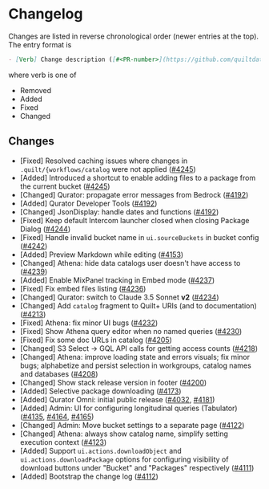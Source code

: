 <!-- markdownlint-disable line-length -->
# Changelog

Changes are listed in reverse chronological order (newer entries at the top).
The entry format is

```markdown
- [Verb] Change description ([#<PR-number>](https://github.com/quiltdata/quilt/pull/<PR-number>))
```

where verb is one of

- Removed
- Added
- Fixed
- Changed

## Changes

- [Fixed] Resolved caching issues where changes in `.quilt/{workflows/catalog` were not applied ([#4245](https://github.com/quiltdata/quilt/pull/4245))
- [Added] Introduced a shortcut to enable adding files to a package from the current bucket ([#4245](https://github.com/quiltdata/quilt/pull/4245))
- [Changed] Qurator: propagate error messages from Bedrock ([#4192](https://github.com/quiltdata/quilt/pull/4192))
- [Added] Qurator Developer Tools ([#4192](https://github.com/quiltdata/quilt/pull/4192))
- [Changed] JsonDisplay: handle dates and functions ([#4192](https://github.com/quiltdata/quilt/pull/4192))
- [Fixed] Keep default Intercom launcher closed when closing Package Dialog ([#4244](https://github.com/quiltdata/quilt/pull/4244))
- [Fixed] Handle invalid bucket name in `ui.sourceBuckets` in bucket config ([#4242](https://github.com/quiltdata/quilt/pull/4242))
- [Added] Preview Markdown while editing ([#4153](https://github.com/quiltdata/quilt/pull/4153))
- [Changed] Athena: hide data catalogs user doesn't have access to ([#4239](https://github.com/quiltdata/quilt/pull/4239))
- [Added] Enable MixPanel tracking in Embed mode ([#4237](https://github.com/quiltdata/quilt/pull/4237))
- [Fixed] Fix embed files listing ([#4236](https://github.com/quiltdata/quilt/pull/4236))
- [Changed] Qurator: switch to Claude 3.5 Sonnet **v2** ([#4234](https://github.com/quiltdata/quilt/pull/4234))
- [Changed] Add `catalog` fragment to Quilt+ URIs (and to documentation) ([#4213](https://github.com/quiltdata/quilt/pull/4213))
- [Fixed] Athena: fix minor UI bugs ([#4232](https://github.com/quiltdata/quilt/pull/4232))
- [Fixed] Show Athena query editor when no named queries ([#4230](https://github.com/quiltdata/quilt/pull/4230))
- [Fixed] Fix some doc URLs in catalog ([#4205](https://github.com/quiltdata/quilt/pull/4205))
- [Changed] S3 Select -> GQL API calls for getting access counts ([#4218](https://github.com/quiltdata/quilt/pull/4218))
- [Changed] Athena: improve loading state and errors visuals; fix minor bugs; alphabetize and persist selection in workgroups, catalog names and databases ([#4208](https://github.com/quiltdata/quilt/pull/4208))
- [Changed] Show stack release version in footer ([#4200](https://github.com/quiltdata/quilt/pull/4200))
- [Added] Selective package downloading ([#4173](https://github.com/quiltdata/quilt/pull/4173))
- [Added] Qurator Omni: initial public release ([#4032](https://github.com/quiltdata/quilt/pull/4032), [#4181](https://github.com/quiltdata/quilt/pull/4181))
- [Added] Admin: UI for configuring longitudinal queries (Tabulator) ([#4135](https://github.com/quiltdata/quilt/pull/4135), [#4164](https://github.com/quiltdata/quilt/pull/4164), [#4165](https://github.com/quiltdata/quilt/pull/4165))
- [Changed] Admin: Move bucket settings to a separate page ([#4122](https://github.com/quiltdata/quilt/pull/4122))
- [Changed] Athena: always show catalog name, simplify setting execution context ([#4123](https://github.com/quiltdata/quilt/pull/4123))
- [Added] Support `ui.actions.downloadObject` and `ui.actions.downloadPackage` options for configuring visibility of download buttons under "Bucket" and "Packages" respectively ([#4111](https://github.com/quiltdata/quilt/pull/4111))
- [Added] Bootstrap the change log ([#4112](https://github.com/quiltdata/quilt/pull/4112))
